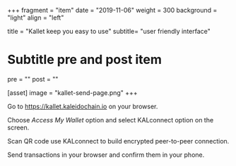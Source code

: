 +++
fragment = "item"
date = "2019-11-06"
weight = 300
background = "light"
align = "left"

title = "Kallet keep you easy to use"
subtitle= "user friendly interface"

# Subtitle pre and post item
pre = ""
post = ""

[asset]
  image = "kallet-send-page.png"
+++

Go to https://kallet.kaleidochain.io on your browser.

Choose _Access My Wallet_ option and select KALconnect option on the screen.

Scan QR code use KALconnect to build encrypted peer-to-peer connection.

Send transactions in your browser and confirm them in your phone.


